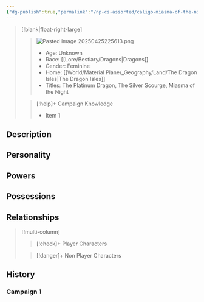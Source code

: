 ```yaml
---
{"dg-publish":true,"permalink":"/np-cs-assorted/caligo-miasma-of-the-night/","tags":["npc"]}
---
```


>[!blank|float-right-large]
>>![Pasted image 20250425225613.png](/img/user/z_Assets/Pasted%20image%2020250425225613.png)
>>- Age: Unknown
>>- Race: [[Lore/Bestiary/Dragons\|Dragons]]
>>- Gender: Feminine
>>- Home: [[World/Material Plane/_Geography/Land/The Dragon Isles\|The Dragon Isles]]
>>- Titles: The Platinum Dragon, The Silver Scourge, Miasma of the Night
>
>>[!help]+ Campaign Knowledge
>>- Item 1


## Description

## Personality

## Powers

## Possessions

## Relationships
>[!multi-column]
>
>>[!check]+ Player Characters
>>
>
>>[!danger]+ Non Player Characters

## History
### Campaign 1
